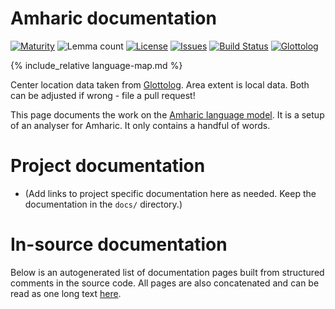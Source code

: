 # Amharic documentation

<div class="twocolumn map" markdown="1">

[![Maturity](https://img.shields.io/endpoint?url=https%3A%2F%2Fraw.githubusercontent.com%2Fgiellalt%2Flang-amh%2Fgh-pages%2Fmaturity.json)](https://giellalt.github.io/MaturityClassification.html)
![Lemma count](https://img.shields.io/endpoint?url=https%3A%2F%2Fraw.githubusercontent.com%2Fgiellalt%2Flang-amh%2Fgh-pages%2Flemmacount.json)
[![License](https://img.shields.io/github/license/giellalt/lang-amh)](https://github.com/giellalt/lang-amh/blob/main/LICENSE)
[![Issues](https://img.shields.io/github/issues/giellalt/lang-amh)](https://github.com/giellalt/lang-amh/issues)
[![Build Status](https://builds.giellalt.org/api/badge/lang-amh?label=CI)](https://builds.giellalt.org/pipelines/lang-amh/builds/latest)
[![Glottolog](https://img.shields.io/badge/Glottolog-green)](https://glottolog.org/resource/languoid/id/amha1245)

{% include_relative language-map.md %}

Center location data taken from [Glottolog](https://glottolog.org/). Area extent is local data. Both can be adjusted if wrong - file a pull request!

</div>

This page documents the work on the [Amharic language model](https://github.com/giellalt/lang-amh). 
It is a setup of an analyser for Amharic.
It only contains a handful of words.

# Project documentation

* (Add links to project specific documentation here as needed. Keep the documentation in the `docs/` directory.)

# In-source documentation

Below is an autogenerated list of documentation pages built from structured comments in the source code. All pages are also concatenated and can be read as one long text [here](amh.md).
